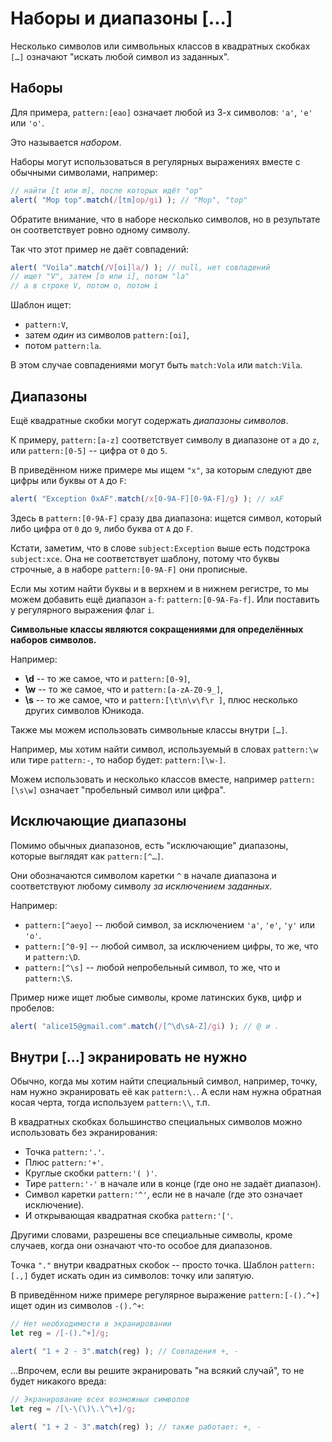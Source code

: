 # Наборы и диапазоны [...]

Несколько символов или символьных классов в квадратных скобках `[…]` означают "искать любой символ из заданных".

## Наборы

Для примера, `pattern:[eao]` означает любой из 3-х символов: `'a'`, `'e'` или `'o'`.

Это называется *набором*.

Наборы могут использоваться в регулярных выражениях вместе с обычными символами, например:

```js run
// найти [t или m], после которых идёт "op"
alert( "Mop top".match(/[tm]op/gi) ); // "Mop", "top"
```

Обратите внимание, что в наборе несколько символов, но в результате он соответствует ровно одному символу.

Так что этот пример не даёт совпадений:

```js run
alert( "Voila".match(/V[oi]la/) ); // null, нет совпадений
// ищет "V", затем [o или i], потом "la"
// а в строке V, потом o, потом i
```

Шаблон ищет:

- `pattern:V`,
- затем *один* из символов `pattern:[oi]`,
- потом `pattern:la`.

В этом случае совпадениями могут быть `match:Vola` или `match:Vila`.

## Диапазоны

Ещё квадратные скобки могут содержать *диапазоны символов*.

К примеру, `pattern:[a-z]` соответствует символу в диапазоне от `a` до `z`, или `pattern:[0-5]` -- цифра от `0` до `5`.

В приведённом ниже примере мы ищем `"x"`, за которым следуют две цифры или буквы от `A` до `F`:

```js run
alert( "Exception 0xAF".match(/x[0-9A-F][0-9A-F]/g) ); // xAF
```

Здесь в `pattern:[0-9A-F]` сразу два диапазона: ищется символ, который либо цифра от `0` до `9`, либо буква от `A` до `F`.

Кстати, заметим, что в слове `subject:Exception` выше есть подстрока `subject:xce`. Она не соответствует шаблону, потому что буквы строчные, а в наборе `pattern:[0-9A-F]` они прописные.

Если мы хотим найти буквы и в верхнем и в нижнем регистре, то мы можем добавить ещё диапазон `a-f`: `pattern:[0-9A-Fa-f]`. Или поставить у регулярного выражения флаг `i`.

**Символьные классы являются сокращениями для определённых наборов символов.**

Например:

- **\d** -- то же самое, что и `pattern:[0-9]`,
- **\w** -- то же самое, что и `pattern:[a-zA-Z0-9_]`,
- **\s** -- то же самое, что и `pattern:[\t\n\v\f\r ]`, плюс несколько других символов Юникода.

Также мы можем использовать символьные классы внутри `[…]`.

Например, мы хотим найти символ, используемый в словах `pattern:\w` или тире `pattern:-`, то набор будет: `pattern:[\w-]`.

Можем использовать и несколько классов вместе, например `pattern:[\s\w]` означает "пробельный символ или цифра".

## Исключающие диапазоны

Помимо обычных диапазонов, есть "исключающие" диапазоны, которые выглядят как `pattern:[^…]`.

Они обозначаются символом каретки `^` в начале диапазона и соответствуют любому символу *за исключением заданных*.

Например:

- `pattern:[^aeyo]` -- любой символ, за исключением `'a'`, `'e'`, `'y'` или `'o'`.
- `pattern:[^0-9]` -- любой символ, за исключением цифры, то же, что и `pattern:\D`.
- `pattern:[^\s]` -- любой непробельный символ, то же, что и `pattern:\S`.

Пример ниже ищет любые символы, кроме латинских букв, цифр и пробелов:

```js run
alert( "alice15@gmail.com".match(/[^\d\sA-Z]/gi) ); // @ и .
```

## Внутри […] экранировать не нужно

Обычно, когда мы хотим найти специальный символ, например, точку, нам нужно экранировать её как `pattern:\.`. А если нам нужна обратная косая черта, тогда используем `pattern:\\`, т.п.

В квадратных скобках большинство специальных символов можно использовать без экранирования:

- Точка `pattern:'.'`.
- Плюс `pattern:'+'`.
- Круглые скобки `pattern:'( )'`.
- Тире `pattern:'-'` в начале или в конце (где оно не задаёт диапазон).
- Символ каретки `pattern:'^'`, если не в начале (где это означает исключение).
- И открывающая квадратная скобка `pattern:'['`.

Другими словами, разрешены все специальные символы, кроме случаев, когда они означают что-то особое для диапазонов.

Точка `"."` внутри квадратных скобок -- просто точка. Шаблон `pattern:[.,]` будет искать один из символов: точку или запятую.

В приведённом ниже примере регулярное выражение `pattern:[-().^+]` ищет один из символов `-().^+`:

```js run
// Нет необходимости в экранировании
let reg = /[-().^+]/g;

alert( "1 + 2 - 3".match(reg) ); // Совпадения +, -
```

...Впрочем, если вы решите экранировать "на всякий случай", то не будет никакого вреда:

```js run
// Экранирование всех возможных символов
let reg = /[\-\(\)\.\^\+]/g;

alert( "1 + 2 - 3".match(reg) ); // также работает: +, -
```
